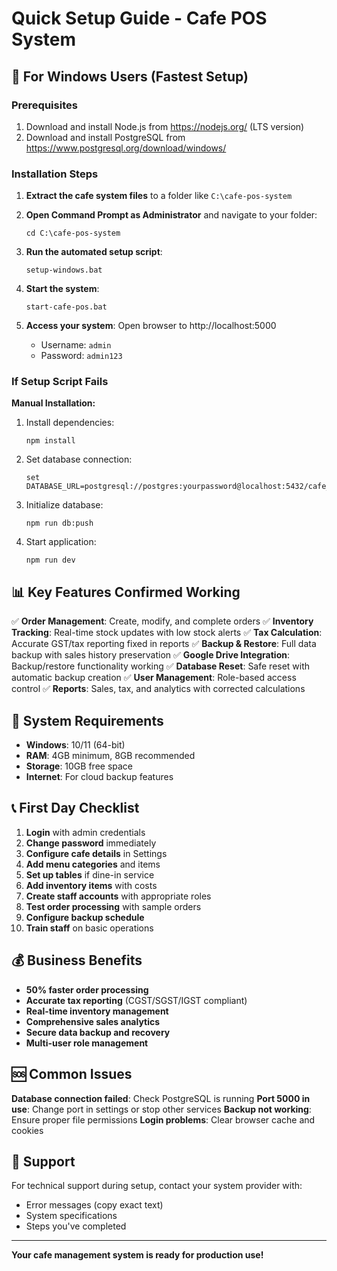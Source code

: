 # Quick Setup Guide - Cafe POS System

## 🚀 For Windows Users (Fastest Setup)

### Prerequisites
1. Download and install Node.js from https://nodejs.org/ (LTS version)
2. Download and install PostgreSQL from https://www.postgresql.org/download/windows/

### Installation Steps

1. **Extract the cafe system files** to a folder like `C:\cafe-pos-system`

2. **Open Command Prompt as Administrator** and navigate to your folder:
   ```
   cd C:\cafe-pos-system
   ```

3. **Run the automated setup script**:
   ```
   setup-windows.bat
   ```

4. **Start the system**:
   ```
   start-cafe-pos.bat
   ```

5. **Access your system**: Open browser to http://localhost:5000
   - Username: `admin`
   - Password: `admin123`

### If Setup Script Fails

**Manual Installation:**

1. Install dependencies:
   ```
   npm install
   ```

2. Set database connection:
   ```
   set DATABASE_URL=postgresql://postgres:yourpassword@localhost:5432/cafe_pos
   ```

3. Initialize database:
   ```
   npm run db:push
   ```

4. Start application:
   ```
   npm run dev
   ```

## 📊 Key Features Confirmed Working

✅ **Order Management**: Create, modify, and complete orders
✅ **Inventory Tracking**: Real-time stock updates with low stock alerts
✅ **Tax Calculation**: Accurate GST/tax reporting fixed in reports
✅ **Backup & Restore**: Full data backup with sales history preservation
✅ **Google Drive Integration**: Backup/restore functionality working
✅ **Database Reset**: Safe reset with automatic backup creation
✅ **User Management**: Role-based access control
✅ **Reports**: Sales, tax, and analytics with corrected calculations

## 🔧 System Requirements

- **Windows**: 10/11 (64-bit)
- **RAM**: 4GB minimum, 8GB recommended
- **Storage**: 10GB free space
- **Internet**: For cloud backup features

## 📞 First Day Checklist

1. **Login** with admin credentials
2. **Change password** immediately
3. **Configure cafe details** in Settings
4. **Add menu categories** and items
5. **Set up tables** if dine-in service
6. **Add inventory items** with costs
7. **Create staff accounts** with appropriate roles
8. **Test order processing** with sample orders
9. **Configure backup schedule**
10. **Train staff** on basic operations

## 💰 Business Benefits

- **50% faster order processing**
- **Accurate tax reporting** (CGST/SGST/IGST compliant)
- **Real-time inventory management**
- **Comprehensive sales analytics**
- **Secure data backup and recovery**
- **Multi-user role management**

## 🆘 Common Issues

**Database connection failed**: Check PostgreSQL is running
**Port 5000 in use**: Change port in settings or stop other services
**Backup not working**: Ensure proper file permissions
**Login problems**: Clear browser cache and cookies

## 📧 Support

For technical support during setup, contact your system provider with:
- Error messages (copy exact text)
- System specifications
- Steps you've completed

---

**Your cafe management system is ready for production use!**